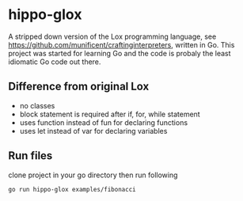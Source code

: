 # hippo-glox
A stripped down version of the Lox programming language, see https://github.com/munificent/craftinginterpreters,  written in Go. 
This project was started for learning Go and the code is probaly the least idiomatic Go code out there. 

## Difference from original Lox
* no classes
* block statement is required after if, for, while statement
* uses function instead of fun for declaring functions
* uses let instead of var for declaring variables

## Run files
clone project in your go directory then run following
```sh
go run hippo-glox examples/fibonacci
```
